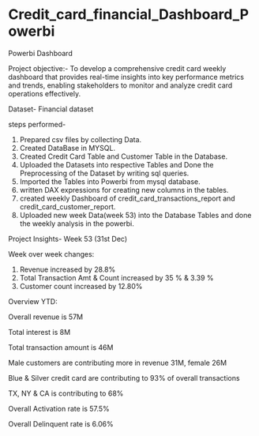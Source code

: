 # Credit_card_financial_Dashboard_Powerbi
Powerbi Dashboard

Project objective:- To develop a comprehensive credit  card weekly dashboard that  provides real-time insights into key  performance metrics and trends,  enabling stakeholders to monitor  and analyze credit card operations  effectively.

Dataset- Financial dataset

steps performed-
1) Prepared csv files by collecting Data.
2) Created DataBase in MYSQL.
3) Created Credit Card Table and Customer Table in the Database.
4) Uploaded the Datasets into respective Tables and Done the Preprocessing of the Dataset by writing sql queries.
5) Imported the Tables into Powerbi from mysql database.
6) written DAX expressions for creating new columns in the tables.
7) created weekly Dashboard of credit_card_transactions_report and credit_card_customer_report.
8) Uploaded new week Data(week 53) into the Database Tables and done the weekly analysis in the powerbi.



Project Insights- Week 53 (31st	Dec)


Week over week changes:


1) Revenue increased by 28.8%
2) Total Transaction Amt & Count increased by 35 % & 3.39 %
3) Customer count increased by 12.80%


Overview YTD:


Overall revenue is 57M

Total interest is 8M

Total transaction amount is 46M

Male customers are contributing more in revenue 31M, female 26M

Blue & Silver credit card are contributing to 93% of overall  transactions

TX, NY & CA is contributing to 68%

Overall Activation rate is 57.5%

Overall Delinquent rate is 6.06%

      
